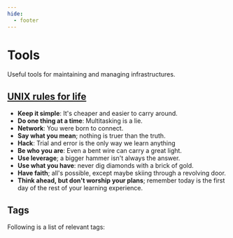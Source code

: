 ```yaml
---
hide:
  - footer
---
```


# Tools

Useful tools for maintaining and managing infrastructures.

## [UNIX rules for life](https://web.archive.org/web/20210614145725/https://stormrider.io/rules/)

- **Keep it simple**: It's cheaper and easier to carry around.
- **Do one thing at a time**: Multitasking is a lie.
- **Network**: You were born to connect.
- **Say what you mean**; nothing is truer than the truth.
- **Hack**: Trial and error is the only way we learn anything
- **Be who you are**: Even a bent wire can carry a great light.
- **Use leverage**; a bigger hammer isn't always the answer.
- **Use what you have**: never dig diamonds with a brick of gold.
- **Have faith**; all's possible, except maybe skiing through a revolving door.
- **Think ahead, but don't worship your plans**; remember today is the first
  day of the rest of your learning experience.

## Tags

Following is a list of relevant tags:

<!-- material/tags { scope: true } -->
